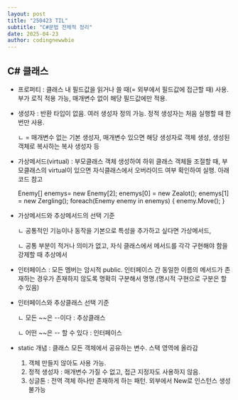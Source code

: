 ```yaml
---
layout: post
title: "250423 TIL"
subtitle: "C#문법 전체적 정리"
date: 2025-04-23
author: codingnewwbie
---
```


## C# 클래스

- 프로퍼티 : 클래스 내 필드값을 읽거나 쓸 때(= 외부에서 필드값에 접근할 때) 사용. 부가 로직 적용 가능, 매개변수 없이 해당 필드값에만 적용.
   
- 생성자 : 반환 타입이 없음. 여러 생성자 정의 가능. 정적 생성자는 처음 실행할 때 한 번만 사용.
  
  ㄴ = 매개변수 없는 기본 생성자, 매개변수 있으면 해당 생성자로 객체 생성, 생성된 객체로 복사하는 복사 생성자 등
  
- 가상메서드(virtual) : 부모클래스 객체 생성하여 하위 클래스 객체들 조절할 때, 부모클래스의 virtual이 있으면 자식클래스에서 오버라이드 여부 확인하여 실행. 아래 코드 참고
  
  Enemy[] enemys= new Enemy[2];  enemys[0] = new Zealot();  enemys[1] = new Zergling();  foreach(Enemy enemy in enemys)  {  enemy.Move();  }

- 가상메서드와 추상메서드의 선택 기준
  
  ㄴ 공통적인 기능이나 동작을 기본으로 특성을 추가하고 싶다면 가상메서드,
  
  ㄴ 공통 부분이 적거나 의미가 없고, 자식 클래스에서 메서드를 각각 구현해야 함을 강제할 때 추상메서

- 인터페이스 : 모든 멤버는 암시적 public. 인터페이스 간 동일한 이름의 메서드가 존재하는 경우가 존재하지 않도록 명확히 구분해서 명명.(명시적 구현으로 구분은 할 수 있음)
  
- 인터페이스와 추상클래스 선택 기준
  
  ㄴ 모든 ~~은 --이다 : 추상클래스
  
  ㄴ 어떤 ~~은 -- 할 수 있다 : 인터페이스

- static 개념 : 클래스 모든 객체에서 공유하는 변수. 스택 영역에 올라감
  1.  객체 만들지 않아도 사용 가능.
  2.  정적 생성자 : 매개변수 가질 수 없고, 접근 지정자도 사용하지 않음.
  3.  싱글톤 : 전역 객체 하나만 존재하게 하는 패턴. 외부에서 New로 인스턴스 생성 불가능
